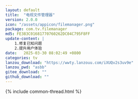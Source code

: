 ```yaml
---
layout: default
title:  "电视文件管理器"
version: 2.0.0
icon: "/assets/appicon/filemanager.png"
package: com.tv.filemanager
md5: FE383C01681770760262DC04C795F8FF
update-content: |
    1.修复已知问题
    2.提升用户体验
date:   2025-03-30 08:02:49 +0800
categories: tv
lanzou_download: "https://wwty.lanzouu.com/iXUQv2s3uv9e"
lanzou_pwd: "asbb"
gitee_download: ""
github_download: ""
---
```

{% include common-thread.html %}